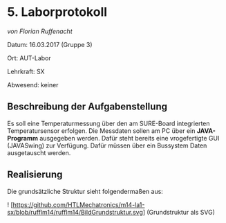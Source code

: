 # **5. Laborprotokoll** 

*von Florian Ruffenacht*

Datum: 16.03.2017 (Gruppe 3)

Ort: AUT-Labor

Lehrkraft: SX

Abwesend: keiner

## **Beschreibung der Aufgabenstellung**

Es soll eine Temperaturmessung über den am SURE-Board integrierten Temperatursensor erfolgen. Die Messdaten sollen am PC über ein **JAVA-Programm** ausgegeben werden. Dafür steht bereits eine vrogefertigte GUI (JAVASwing) zur Verfügung. Dafür müssen über ein Bussystem Daten ausgetauscht werden.

## **Realisierung**

Die grundsätzliche Struktur sieht folgendermaßen aus:

! [https://github.com/HTLMechatronics/m14-la1-sx/blob/rufflm14/rufflm14/BildGrundstruktur.svg] (Grundstruktur als SVG)
